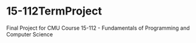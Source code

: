 # 15-112TermProject
Final Project for CMU Course 15-112 - Fundamentals of Programming and Computer Science
